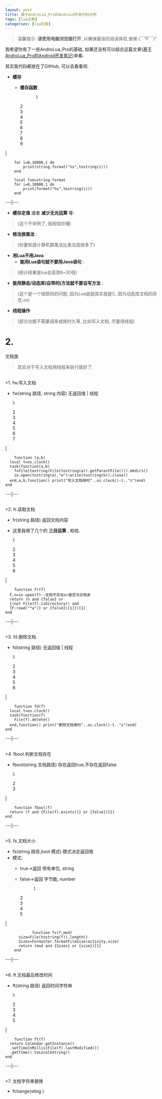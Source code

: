 ```yaml
---
layout: post
title: 基于AndroLua_Pro的Android开发代码示例 
tags: [lua文章]
categories: [lua文章]
---
```

> 温馨提示: **请使用电脑浏览器打开** ,以确保最佳的阅读体验,谢谢.(￣▽￣)”

我希望你有了一些AndroLua_Pro的基础,
如果还没有可以结合这篇文章([基于AndroLua_Pro的Android开发笔记](https://alittlemc.github.io/2019/05/28/AndroLua_Pro_0/))来看.

其实我代码都放在了GitHub, 可以去看看呗.

  * **缓存**

    * **缓存函数**
        
                 1  
        2  
        3  
        4  
        5  
        6  
        7  
        8  
        9  
        

|

        
                  
        for i=0,10000,1 do  
            print(string.format("%s",tostring(i)))  
        end  
          
        local fun=string.format  
        for i=0,10000,1 do  
            print(format("%s",tostring(i)))  
        end  
          
  
---|---  
  * **缓存定值** 或者 **减少无光运算** 等:

> (这个不举例了, 我相信你懂)

  * **除法换乘法** :

> (你要知道计算机算乘法比乘法高效多了)

  * **用Lua不用Java**
    * **能用Lua语句就不要用Java语句** :

> (统计结果是lua会高效6~30倍)

  * **能用静态/动态库(自带的)方法就不要自写方法** :

> (这个是一个很原则的问题, 因为Lua底层其实就是C, 因为动态库文档的存在.os)

  * **线程操作**

> (部分功能不需要调来或耗时久等, 比如写入文档, 尽量用线程)

# [](https://alittlemc.github.io/#2-%E6%96%87%E4%BB%B6%E7%B1%BB "2. 文档类")2\.
文档类

> 其实对于写入文档用线程来执行就好了.

##
[](https://alittlemc.github.io/#gt-1-fw-%E5%86%99%E5%85%A5%E6%96%87%E4%BB%B6
">1. fw.写入文档")>1\. fw.写入文档

  * fw(string 路径, string 内容) 无返回值 | 线程
    
        1  
    2  
    3  
    4  
    5  
    6  
    7  
    

|

    
        function (a,b)  
      local t=os.clock()  
      task(function(a,b)  
        f=File(tostring(File(tostring(a)).getParentFile())).mkdirs()  
        io.open(tostring(a),"w"):write(tostring(b)):close()  
      end,a,b,function() print("写入文档用时"..os.clock()-t.."s")end)  
    end  
      
  
---|---  

##
[](https://alittlemc.github.io/#gt-2-fr-%E8%AF%BB%E5%8F%96%E6%96%87%E4%BB%B6
">2. fr.读取文档")>2\. fr.读取文档

  * fr(string 路径) 返回文档内容
  * 这里我用了几个的 **三目运算** , 啦啦.
    
        1  
    2  
    3  
    4  
    5  
    6  
    

|

    
        function fr(f)  
      F,n=io.open(f)--文档不存在or是否为文档夹  
      return (n and {false} or   
      {(not File(f).isDirectory() and   
      {F:read("*a")} or {false})[1]})[1]  
    end  
      
  
---|---  

##
[](https://alittlemc.github.io/#gt-3-fd-%E5%88%A0%E9%99%A4%E6%96%87%E4%BB%B6
">3. fd.删除文档")>3\. fd.删除文档

  * fd(string 路径) 无返回值 | 线程
    
        1  
    2  
    3  
    4  
    5  
    6  
    

|

    
        function fd(f)  
      local t=os.clock()  
      task(function(f)  
        File(f).delete()  
      end,function() print("删除文档用时"..os.clock()-t.."s")end)  
    end  
      
  
---|---  

##
[](https://alittlemc.github.io/#gt-4-fbool-%E5%88%A4%E6%96%AD%E6%96%87%E4%BB%B6%E5%AD%98%E5%9C%A8
">4. fbool.判断文档存在")>4\. fbool.判断文档存在

  * fbool(string 文档路径) 存在返回true,不存在返回false
    
        1  
    2  
    3  
    

|

    
        function fbool(f)  
      return (f and {File(f).exists()} or {false})[1]  
    end  
      
  
---|---  

##
[](https://alittlemc.github.io/#gt-5-fs-%E6%96%87%E4%BB%B6%E5%A4%A7%E5%B0%8F
">5. fs.文档大小")>5\. fs.文档大小

  * fs(string 路径,bool 模式) 模式决定返回值
  * 模式:
    * true->返回 带有单位, string
    * false->返回 字节数, number
        
                1  
        2  
        3  
        4  
        5  
        

|

        
                function fs(f,mod)  
          size=File(tostring(f)).length()  
          Sizes=Formatter.formatFileSize(activity,size)  
          return (mod and {Sizes} or {size})[1]  
        end  
          
  
---|---  

##
[](https://alittlemc.github.io/#gt-6-ft-%E6%96%87%E4%BB%B6%E6%9C%80%E5%90%8E%E4%BF%AE%E6%94%B9%E6%97%B6%E9%97%B4
">6. ft.文档最后修改时间")>6\. ft.文档最后修改时间

  * ft(string 路径) 返回时间字符串
    
        1  
    2  
    3  
    4  
    5  
    

|

    
        function ft(f)  
      return Calendar.getInstance()  
      .setTimeInMillis(File(f).lastModified())  
      .getTime().toLocaleString()  
    end  
      
  
---|---  

##
[](https://alittlemc.github.io/#gt-7-%E6%96%87%E4%BB%B6%E5%AD%97%E7%AC%A6%E4%B8%B2%E6%9B%BF%E6%8D%A2
">7. 文档字符串替换")>7\. 文档字符串替换

  * fchange(sting )